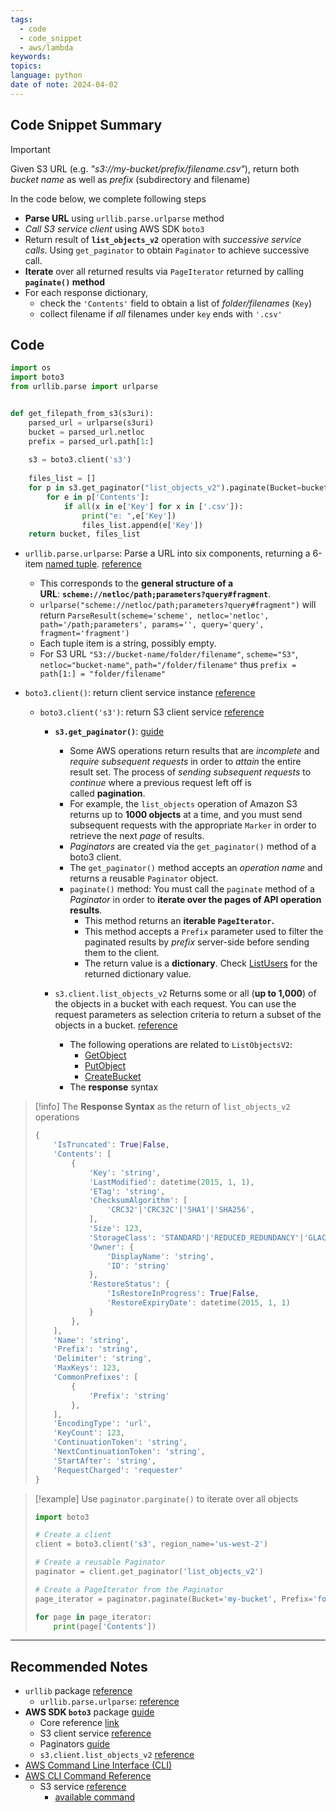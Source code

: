 ```yaml
---
tags:
  - code
  - code_snippet
  - aws/lambda
keywords: 
topics: 
language: python
date of note: 2024-04-02
---
```


## Code Snippet Summary

>[!important]
>Given S3 URL (e.g.  *"s3://my-bucket/prefix/filename.csv"*), return both *bucket name* as well as *prefix* (subdirectory and filename)
>
>In the code below, we complete following steps
>- **Parse URL** using `urllib.parse.urlparse` method
>- *Call S3 service client* using AWS SDK `boto3`
>- Return result of **`list_objects_v2`** operation with *successive service calls*. Using `get_paginator` to obtain `Paginator` to achieve successive call. 
>- **Iterate** over all returned results via `PageIterator` returned by calling **`paginate()` method**
>- For each response dictionary, 
>	- check the `'Contents'` field to obtain a  list of *folder/filenames* (`Key`)
>	- collect filename if *all* filenames under `key` ends with `'.csv'` 


## Code

```python
import os
import boto3
from urllib.parse import urlparse


def get_filepath_from_s3(s3uri):
    parsed_url = urlparse(s3uri)
    bucket = parsed_url.netloc
    prefix = parsed_url.path[1:]
    
    s3 = boto3.client('s3')
    
    files_list = []
    for p in s3.get_paginator("list_objects_v2").paginate(Bucket=bucket, Prefix=prefix):
        for e in p['Contents']:
            if all(x in e['Key'] for x in ['.csv']):
                print("e: ",e['Key'])
                files_list.append(e['Key'])
    return bucket, files_list
```

- `urllib.parse.urlparse`: Parse a URL into six components, returning a 6-item [named tuple](https://docs.python.org/3/glossary.html#term-named-tuple). [reference](https://docs.python.org/3/library/urllib.parse.html#urllib.parse.urlparse)
	- This corresponds to the **general structure of a URL**: **`scheme://netloc/path;parameters?query#fragment`**.
	- `urlparse("scheme://netloc/path;parameters?query#fragment")` will return `ParseResult(scheme='scheme', netloc='netloc', path='/path;parameters', params='', query='query', fragment='fragment')`
	- Each tuple item is a string, possibly empty.
	- For S3 URL `"S3://bucket-name/folder/filename"`, `scheme="S3"`, `netloc="bucket-name"`, `path="/folder/filename"` thus `prefix = path[1:] = "folder/filename"`

- `boto3.client()`: return client service instance [reference](https://boto3.amazonaws.com/v1/documentation/api/latest/reference/core/boto3.html#boto3.client)
	- `boto3.client('s3')`: return S3 client service [reference](https://boto3.amazonaws.com/v1/documentation/api/latest/reference/services/s3.html)
		- **`s3.get_paginator()`**: [guide](https://boto3.amazonaws.com/v1/documentation/api/latest/guide/paginators.html)
			- Some AWS operations return results that are *incomplete* and *require subsequent requests* in order to *attain* the entire result set. The process of *sending subsequent requests* to *continue* where a previous request left off is called **pagination**.
			- For example, the `list_objects` operation of Amazon S3 returns up to **1000 objects** at a time, and you must send subsequent requests with the appropriate `Marker` in order to retrieve the next _page_ of results.
			- *Paginators* are created via the `get_paginator()` method of a boto3 client.
			- The `get_paginator()` method accepts an *operation name* and returns a reusable `Paginator` object.
			- `paginate()` method: You must call the `paginate` method of a *Paginator* in order to **iterate over the pages of API operation results**.
				- This method returns an **iterable `PageIterator`.**
				- This method accepts a `Prefix` parameter used to filter the paginated results by *prefix* server-side before sending them to the client.
				- The return value is a **dictionary**. Check [ListUsers](https://boto3.amazonaws.com/v1/documentation/api/latest/reference/services/iam/paginator/ListUsers.html#) for the returned dictionary value. 
				  
		- `s3.client.list_objects_v2` Returns some or all (**up to 1,000**) of the objects in a bucket with each request. You can use the request parameters as selection criteria to return a subset of the objects in a bucket. [reference](https://boto3.amazonaws.com/v1/documentation/api/latest/reference/services/s3/client/list_objects_v2.html)
			- The following operations are related to `ListObjectsV2`:
				- [GetObject](https://docs.aws.amazon.com/AmazonS3/latest/API/API_GetObject.html)
				- [PutObject](https://docs.aws.amazon.com/AmazonS3/latest/API/API_PutObject.html)
				- [CreateBucket](https://docs.aws.amazon.com/AmazonS3/latest/API/API_CreateBucket.html)
			- The **response** syntax  
>[!info]
>The **Response Syntax** as the return of `list_objects_v2` operations
> ```python
> {
>     'IsTruncated': True|False,
>     'Contents': [
>         {
>             'Key': 'string',
>             'LastModified': datetime(2015, 1, 1),
>             'ETag': 'string',
>             'ChecksumAlgorithm': [
>                 'CRC32'|'CRC32C'|'SHA1'|'SHA256',
>             ],
>             'Size': 123,
>             'StorageClass': 'STANDARD'|'REDUCED_REDUNDANCY'|'GLACIER'|'STANDARD_IA'|'ONEZONE_IA'|'INTELLIGENT_TIERING'|'DEEP_ARCHIVE'|'OUTPOSTS'|'GLACIER_IR'|'SNOW'|'EXPRESS_ONEZONE',
>             'Owner': {
>                 'DisplayName': 'string',
>                 'ID': 'string'
>             },
>             'RestoreStatus': {
>                 'IsRestoreInProgress': True|False,
>                 'RestoreExpiryDate': datetime(2015, 1, 1)
>             }
>         },
>     ],
>     'Name': 'string',
>     'Prefix': 'string',
>     'Delimiter': 'string',
>     'MaxKeys': 123,
>     'CommonPrefixes': [
>         {
>             'Prefix': 'string'
>         },
>     ],
>     'EncodingType': 'url',
>     'KeyCount': 123,
>     'ContinuationToken': 'string',
>     'NextContinuationToken': 'string',
>     'StartAfter': 'string',
>     'RequestCharged': 'requester'
> }
> ```
> 


>[!example]
>Use `paginator.parginate()` to iterate over all objects
> ```python
> import boto3
> 
> # Create a client
> client = boto3.client('s3', region_name='us-west-2')
> 
> # Create a reusable Paginator
> paginator = client.get_paginator('list_objects_v2')
> 
> # Create a PageIterator from the Paginator
> page_iterator = paginator.paginate(Bucket='my-bucket', Prefix='foo/baz')
> 
> for page in page_iterator:
>     print(page['Contents'])
> ```




-----------
##  Recommended Notes

- `urllib` package [reference](https://docs.python.org/3/library/urllib.parse.html)
	- `urllib.parse.urlparse`:  [reference](https://docs.python.org/3/library/urllib.parse.html#urllib.parse.urlparse)
- **AWS SDK `boto3`** package [guide](https://boto3.amazonaws.com/v1/documentation/api/latest/guide/quickstart.html)
	- Core reference [link](https://boto3.amazonaws.com/v1/documentation/api/latest/reference/core/index.html)
	- S3 client service [reference](https://boto3.amazonaws.com/v1/documentation/api/latest/reference/services/s3.html)
	- Paginators [guide](https://boto3.amazonaws.com/v1/documentation/api/latest/guide/paginators.html)
	- `s3.client.list_objects_v2` [reference](https://boto3.amazonaws.com/v1/documentation/api/latest/reference/services/s3/client/list_objects_v2.html)
- [AWS Command Line Interface (CLI)](https://aws.amazon.com/cli/)
- [AWS CLI Command Reference](https://docs.aws.amazon.com/cli/latest/)
	- S3 service [reference](https://docs.aws.amazon.com/cli/latest/reference/s3/)
		- [available command](https://docs.aws.amazon.com/cli/latest/reference/s3/#available-commands)
